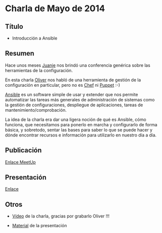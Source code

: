 # Charla de Mayo de 2014

## Título

* Introducción a Ansible  

## Resumen

Hace unos meses [Juanje](http://twitter.com/@juanje) nos brindó una conferencia genérica sobre las herramientas de la configuración.

En esta charla [Oliver](http://twitter.com/R3v1L) nos habló de una herramienta de gestión de la configuración en particular, pero no es [Chef](http://www.getchef.com/chef/) ni [Puppet](http://puppetlabs.com/) :-)

[Ansible](http://www.ansible.com/home) es un software simple de usar y extender que nos permite automatizar las tareas más generales de administración de sistemas como la gestión de configuraciones, despliegue de aplicaciones, tareas de mantenimiento/comprobación.

La idea de la charla era dar una ligera noción de qué es Ansible, cómo funciona, que necesitamos para ponerlo en marcha y configurarlo de forma básica, y sobretodo, sentar las bases para saber lo que se puede hacer y dónde encontrar recursos e información para utilizarlo en nuestro día a día.

## Publicación

[Enlace MeetUp](http://www.meetup.com/Las-Palmas-DevOps/events/178483212/)

## Presentación

[Enlace](presentacion) 

## Otros

* [Vídeo](https://www.youtube.com/watch?v=rkOpzx3PkM4) de la charla, gracias por grabarlo Oliver !!!

* [Material](taller) de la presentación
